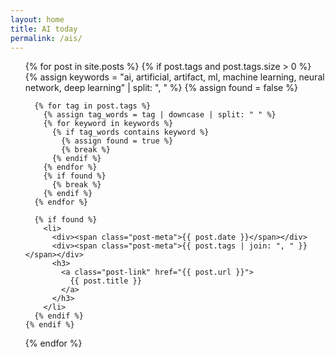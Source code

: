 ```yaml
---
layout: home
title: AI today
permalink: /ais/
---
```


<ul class="post-list">
  {% for post in site.posts %}
    {% if post.tags and post.tags.size > 0 %}
      {% assign keywords = "ai, artificial, artifact, ml, machine learning, neural network, deep learning" | split: ", " %}
      {% assign found = false %}
      
      {% for tag in post.tags %}
        {% assign tag_words = tag | downcase | split: " " %}
        {% for keyword in keywords %}
          {% if tag_words contains keyword %}
            {% assign found = true %}
            {% break %}
          {% endif %}
        {% endfor %}
        {% if found %}
          {% break %}
        {% endif %}
      {% endfor %}

      {% if found %}
        <li>
          <div><span class="post-meta">{{ post.date }}</span></div>
          <div><span class="post-meta">{{ post.tags | join: ", " }}</span></div>
          <h3>
            <a class="post-link" href="{{ post.url }}">
              {{ post.title }}
            </a>
          </h3>
        </li>
      {% endif %}
    {% endif %}
  {% endfor %}
</ul>